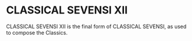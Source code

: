 #  CLASSICAL SEVENSI XII  #

CLASSICAL SEVENSI XII is the final form of CLASSICAL SEVENSI, as used to compose the Classics.

